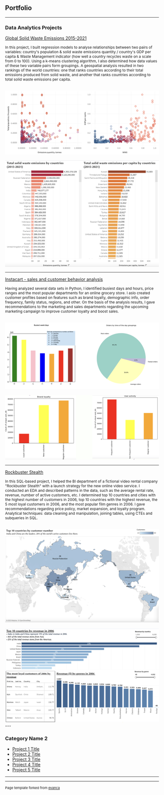 ## Portfolio

---

### Data Analytics Projects  

[Global Solid Waste Emissions 2015-2021](https://public.tableau.com/views/Emissions_final_story_08_09_/Story1?:language=en-US&:display_count=n&:origin=viz_share_link)
<br>
<p style="font-size: 12px">In this project, I built regression models to analyse relationships between two pairs of variables: country's population & solid waste emissions quantity / country's GDP per capita & Waste Management indicator (how well a country recycles waste on a scale from 0 to 100). Using a k-means clustering algorithm, I also determined how data values of these two variable pairs form groupings. A geospatial analysis resulted in two rankings of the world countries: one that ranks countries according to their total emissions produced from solid waste, and another that ranks countries according to total solid waste emissions per capita.</p>

<br>
<img src="images/emissions_clusters.png?raw=true"/>
<br><br>
<img src="images/emissions_countries.png?raw=true"/>

---
[Instacart - sales and customer behavior analysis](https://github.com/alexborschke/PYTHON_INSTACART_PROJECT/blob/main/Final%20report_Instacart/Final%20report_AlexBorschke.xlsx)
<br>
<p style="font-size: 12px"> Having analyzed several data sets in Python, I identified busiest days and hours, price ranges and the most popular departments for an online grocery store. I aslo created customer profiles based on features such as brand loyalty, demographic info, order frequency, family status, regions, and other. On the basis of the analysis results, I gave recommendations to the marketing and sales departments regarding the upcoming marketing campaign to improve customer loyalty and boost sales. </p>

<br>
<img src="images/instacart_days.png?raw=true"/>
<br><br>
<img src="images/instacart_customer.png?raw=true"/>

---
[Rockbuster Stealth](https://public.tableau.com/shared/7KJ7ZD7P5?:display_count=n&:origin=viz_share_link)
<br>
<p style="font-size: 12px"> In this SQL-based project, I helped the BI department of a fictional video rental company "Rockbuster Stealth" with a launch strategy for the new online video service. I conducted an EDA and described patterns in the data, such as the average rental rate, revenue, number of active customers, etc. I determined top 10 countries and cities with the highest number of customers in 2006, top 10 countries with the highest revenue, the 5 most loyal customers in 2006, and the most popular film genres in 2006. I gave recommendations regarding price policy, market expansion, and loyalty program. 
Analytical techniques: data cleaning and manipulation, joining tables, using CTEs and subqueries in SQL.</p>
<br>
<img src="images/rockbuster_map.png?raw=true"/>
<br><br>
<img src="images/rockbuster_numb.png?raw=true"/>
---

### Category Name 2

- [Project 1 Title](http://example.com/)
- [Project 2 Title](http://example.com/)
- [Project 3 Title](http://example.com/)
- [Project 4 Title](http://example.com/)
- [Project 5 Title](http://example.com/)

---




---
<p style="font-size:11px">Page template forked from <a href="https://github.com/evanca/quick-portfolio">evanca</a></p>
<!-- Remove above link if you don't want to attibute -->

